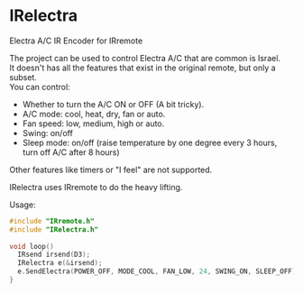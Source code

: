 IRelectra
=========

Electra A/C IR Encoder for IRremote

The project can be used to control Electra A/C that are common is Israel.<br>
It doesn't has all the features that exist in the original remote, but only a subset.<br>
You can control: <br>
<ul>
<li> Whether to turn the A/C ON or OFF (A bit tricky). </li>
<li> A/C mode: cool, heat, dry, fan or auto. </li>
<li> Fan speed: low, medium, high or auto. </li>
<li> Swing: on/off </li>
<li> Sleep mode: on/off (raise temperature by one degree every 3 hours, turn off A/C after 8 hours) </li>
</ul>

Other features like timers or "I feel" are not supported.

IRelectra uses IRremote to do the heavy lifting.

Usage:

```cpp
#include "IRremote.h"
#include "IRelectra.h"
  
void loop()
  IRsend irsend(D3);
  IRelectra e(&irsend);
  e.SendElectra(POWER_OFF, MODE_COOL, FAN_LOW, 24, SWING_ON, SLEEP_OFF);
}
```
